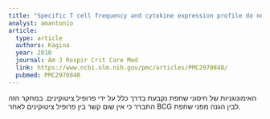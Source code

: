 ```yaml
---
title: "Specific T cell frequency and cytokine expression profile do not correlate with protection against tuberculosis after bacillus Calmette-Guérin vaccination of newborns"
analyst: amantonio
article:
  type: article
  authors: Kagina
  year: 2010
  journal: Am J Respir Crit Care Med
  link: https://www.ncbi.nlm.nih.gov/pmc/articles/PMC2970848/
  pubmed: PMC2970848
---
```


האימונוגניות של חיסוני שחפת נקבעת בדרך כלל על ידי פרופיל ציטוקינים. במחקר הזה התברר כי אין שום קשר בין פרופיל ציטוקינים לאחר BCG לבין הגנה מפני שחפת.
